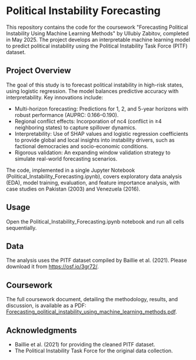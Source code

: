 # Political Instability Forecasting

This repository contains the code for the coursework "Forecasting Political Instability Using Machine Learning Methods" by Ullubiy Zabitov, completed in May 2025. The project develops an interpretable machine learning model to predict political instability using the Political Instability Task Force (PITF) dataset.

## Project Overview

The goal of this study is to forecast political instability in high-risk states, using logistic regression. The model balances predictive accuracy with interpretability. Key innovations include:

- Multi-horizon forecasting: Predictions for 1, 2, and 5-year horizons with robust performance (AUPRC: 0.166–0.190).
- Regional conflict effects: Incorporation of nc4 (conflict in ≥4 neighboring states) to capture spillover dynamics.
- Interpretability: Use of SHAP values and logistic regression coefficients to provide global and local insights into instability drivers, such as factional democracies and socio-economic conditions.
- Rigorous validation: An expanding window validation strategy to simulate real-world forecasting scenarios.

The code, implemented in a single Jupyter Notebook (Political_Instability_Forecasting.ipynb), covers exploratory data analysis (EDA), model training, evaluation, and feature importance analysis, with case studies on Pakistan (2003) and Venezuela (2016).

## Usage

Open the Political_Instability_Forecasting.ipynb notebook and run all cells sequentially.

## Data

The analysis uses the PITF dataset compiled by Baillie et al. (2021). Please download it from https://osf.io/3gr72/.

## Coursework

The full coursework document, detailing the methodology, results, and discussion, is available as a PDF: [Forecasting_political_instability_using_machine_learning_methods.pdf](Forecasting_political_instability_using_machine_learning_methods.pdf).

## Acknowledgments

- Baillie et al. (2021) for providing the cleaned PITF dataset.
- The Political Instability Task Force for the original data collection.